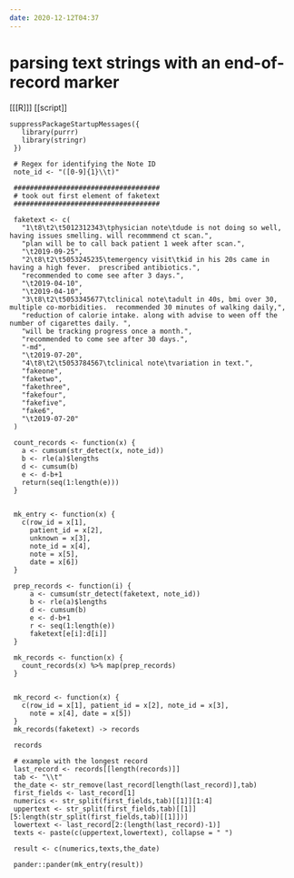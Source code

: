 ```yaml
---
date: 2020-12-12T04:37
---
```


# parsing text strings with an end-of-record marker

[[[R]]]
[[script]]

	suppressPackageStartupMessages({
       library(purrr)
       library(stringr)
     })

     # Regex for identifying the Note ID
     note_id <- "([0-9]{1}\\t)"

     ####################################
     # took out first element of faketext
     ####################################

     faketext <- c(
       "1\t8\t2\t5012312343\tphysician note\tdude is not doing so well, having issues smelling. will recommmend ct scan.",
       "plan will be to call back patient 1 week after scan.",
       "\t2019-09-25",
       "2\t8\t2\t5053245235\temergency visit\tkid in his 20s came in having a high fever.  prescribed antibiotics.",
       "recommended to come see after 3 days.",
       "\t2019-04-10",
       "\t2019-04-10",
       "3\t8\t2\t5053345677\tclinical note\tadult in 40s, bmi over 30, multiple co-morbidities.  recommended 30 minutes of walking daily,",
       "reduction of calorie intake. along with advise to ween off the number of cigarettes daily. ",
       "will be tracking progress once a month.",
       "recommended to come see after 30 days.",
       "-md",
       "\t2019-07-20",
       "4\t8\t2\t5053784567\tclinical note\tvariation in text.",
       "fakeone",
       "faketwo",
       "fakethree",
       "fakefour",
       "fakefive",
       "fake6",
       "\t2019-07-20"
     )

     count_records <- function(x) {
       a <- cumsum(str_detect(x, note_id))
       b <- rle(a)$lengths
       d <- cumsum(b)
       e <- d-b+1
       return(seq(1:length(e)))
     }


     mk_entry <- function(x) {
       c(row_id = x[1], 
         patient_id = x[2], 
         unknown = x[3],
         note_id = x[4],
         note = x[5], 
         date = x[6])
     }

     prep_records <- function(i) {
         a <- cumsum(str_detect(faketext, note_id))
         b <- rle(a)$lengths
         d <- cumsum(b)
         e <- d-b+1
         r <- seq(1:length(e))
         faketext[e[i]:d[i]]
     }

     mk_records <- function(x) {
       count_records(x) %>% map(prep_records) 
     }


     mk_record <- function(x) {
       c(row_id = x[1], patient_id = x[2], note_id = x[3],
         note = x[4], date = x[5])
     }
     mk_records(faketext) -> records

     records

     # example with the longest record
     last_record <- records[[length(records)]]
     tab <- "\\t"
     the_date <- str_remove(last_record[length(last_record)],tab)
     first_fields <- last_record[1]
     numerics <- str_split(first_fields,tab)[[1]][1:4]
     uppertext <- str_split(first_fields,tab)[[1]][5:length(str_split(first_fields,tab)[[1]])]
     lowertext <- last_record[2:(length(last_record)-1)]
     texts <- paste(c(uppertext,lowertext), collapse = " ")

     result <- c(numerics,texts,the_date)

     pander::pander(mk_entry(result))



